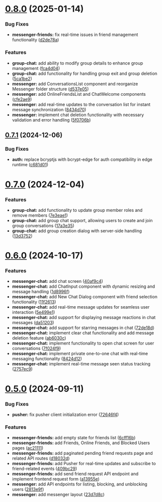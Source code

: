 # [0.8.0](https://github.com/nilotpaldhar/storekeeper/compare/v0.7.1...v0.8.0) (2025-01-14)


### Bug Fixes

* **messenger-friends:** fix real-time issues in friend management functionality ([d2de78a](https://github.com/nilotpaldhar/storekeeper/commit/d2de78a12207f4ecd8f57dc2d432f5a4f965eab9))


### Features

* **group-chat:** add ability to modify group details to enhance group management ([fca4d04](https://github.com/nilotpaldhar/storekeeper/commit/fca4d04935c9c2d9d7cf03fbf51760004451c064))
* **group-chat:** add functionality for handling group exit and group deletion ([5ca1be2](https://github.com/nilotpaldhar/storekeeper/commit/5ca1be2c40b99450ea5a1c1bb7b883eeca3e7ac8))
* **messenger:** add ConversationsList component and reorganize Messenger folder structure ([d537e05](https://github.com/nilotpaldhar/storekeeper/commit/d537e05ec3befb60554a8c05ab2c62eb7fbcb893))
* **messenger:** add OnlineFriendsList and ChatWelcome components ([cfe2ae9](https://github.com/nilotpaldhar/storekeeper/commit/cfe2ae98d734c40a3e6b1730733f26960fd0b0ec))
* **messenger:** add real-time updates to the conversation list for instant message synchronization ([8434d70](https://github.com/nilotpaldhar/storekeeper/commit/8434d70b0fc92a286ebf5c11c1afcb81e7024998))
* **messenger:** implement chat deletion functionality with necessary validation and error handling ([5f0706b](https://github.com/nilotpaldhar/storekeeper/commit/5f0706b019f899f57e524224480e54a7782fc486))



## [0.7.1](https://github.com/nilotpaldhar/storekeeper/compare/v0.7.0...v0.7.1) (2024-12-06)


### Bug Fixes

* **auth:** replace bcryptjs with bcrypt-edge for auth compatibility in edge runtime ([c681d01](https://github.com/nilotpaldhar/storekeeper/commit/c681d01eca0d3d39d15ae7cffe86b3f9cfe6f010))



# [0.7.0](https://github.com/nilotpaldhar/storekeeper/compare/v0.6.0...v0.7.0) (2024-12-04)


### Features

* **group-chat:** add functionality to update group member roles and remove members ([7e3eae1](https://github.com/nilotpaldhar/storekeeper/commit/7e3eae19cf1d4545558c86655dd835ffba934a6a))
* **group-chat:** add group chat support, allowing users to create and join group conversations ([17a3e35](https://github.com/nilotpaldhar/storekeeper/commit/17a3e3520edc30ab43411ee2a32005770a88317c))
* **group-chat:** add group creation dialog with server-side handling ([13d3752](https://github.com/nilotpaldhar/storekeeper/commit/13d3752593c2dd84081109fd9e0faa0e7d8483e5))



# [0.6.0](https://github.com/nilotpaldhar/storekeeper/compare/v0.5.0...v0.6.0) (2024-10-17)


### Features

* **messenger-chat:** add chat screen ([40af9c4](https://github.com/nilotpaldhar/storekeeper/commit/40af9c476808b34433c0e9d4253b9732615e8ed0))
* **messenger-chat:** add ChatInput component with dynamic resizing and message handling ([1d8996f](https://github.com/nilotpaldhar/storekeeper/commit/1d8996ffcca199c87b7afa747331ae64feac6104))
* **messenger-chat:** add New Chat Dialog component with friend selection functionality ([11f2613](https://github.com/nilotpaldhar/storekeeper/commit/11f261306cc8a8b3a948099795b9eb92fc9fe1f4))
* **messenger-chat:** add real-time message updates for seamless user interaction ([5e499e1](https://github.com/nilotpaldhar/storekeeper/commit/5e499e108c8f951db98802dd38162f9c95e63ec0))
* **messenger-chat:** add support for displaying message reactions in chat messages ([da51203](https://github.com/nilotpaldhar/storekeeper/commit/da51203b5256f278f7ec46937025d7021eb91b17))
* **messenger-chat:** add support for starring messages in chat ([72de18d](https://github.com/nilotpaldhar/storekeeper/commit/72de18d198c571bb092c53f7126a848c8f8a0e46))
* **messenger-chat:** implement clear chat functionality and add message deletion feature ([ab6030c](https://github.com/nilotpaldhar/storekeeper/commit/ab6030c18373e4cb25e3076e8a30f53cdc4d7956))
* **messenger-chat:** implement functionality to open chat screen for user conversations ([7f024f9](https://github.com/nilotpaldhar/storekeeper/commit/7f024f94c4b2b9abe02e4a81f5b94b4285ae7e18))
* **messenger-chat:** implement private one-to-one chat with real-time messaging functionality ([8424d12](https://github.com/nilotpaldhar/storekeeper/commit/8424d12b3eeb25a21e9023440ddc309b87f04f6e))
* **messenger-chat:** implement real-time message seen status tracking ([2757ec9](https://github.com/nilotpaldhar/storekeeper/commit/2757ec9245de0ba1c8403c4a9cf296a67ca8ca80))



# [0.5.0](https://github.com/nilotpaldhar/storekeeper/compare/v0.4.0...v0.5.0) (2024-09-11)


### Bug Fixes

* **pusher:** fix pusher client initialization error ([72646f4](https://github.com/nilotpaldhar/storekeeper/commit/72646f4aa8ce2afe171f5a2389c6eff2a11edede))


### Features

* **messenger-friends:** add empty state for friends list ([6cff16b](https://github.com/nilotpaldhar/storekeeper/commit/6cff16b5b7dfff8c3d0d23cff621288d9958fa04))
* **messenger-friends:** add Friends, Online Friends, and Blocked Users pages ([ac21111](https://github.com/nilotpaldhar/storekeeper/commit/ac211111fad5f13f79c19458a60fc9e1446f14bc))
* **messenger-friends:** add paginated pending friend requests page and related API routes ([d18032d](https://github.com/nilotpaldhar/storekeeper/commit/d18032d6379e127d5e3193254a6deec2e74cec72))
* **messenger-friends:** add Pusher for real-time updates and subscribe to friend-related events ([409bc29](https://github.com/nilotpaldhar/storekeeper/commit/409bc2916188def1b77a762d7fa29a36b77fd988))
* **messenger-friends:** add send friend request API endpoint and implement frontend request form ([a13955e](https://github.com/nilotpaldhar/storekeeper/commit/a13955ea211da0b3134b72bf77baa2429d4a81c5))
* **messenger:** add API endpoints for listing, blocking, and unblocking users ([2813e9f](https://github.com/nilotpaldhar/storekeeper/commit/2813e9f76b2d368cc9354267941913a7b2b75683))
* **messenger:** add messenger layout ([23d7d8c](https://github.com/nilotpaldhar/storekeeper/commit/23d7d8c469214c1929e3cafa97b471297286340c))



